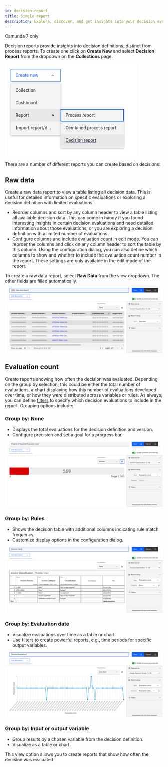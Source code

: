 ```yaml
---
id: decision-report
title: Single report
description: Explore, discover, and get insights into your decision evaluations.
---
```


<span class="badge badge--platform">Camunda 7 only</span>

Decision reports provide insights into decision definitions, distinct from process reports. To create one click on **Create New** and select **Decision Report** from the dropdown on the **Collections** page.

![Create a new Decision Report from the Report list page](./img/dmn_report_create.png)

There are a number of different reports you can create based on decisions:

## Raw data

Create a raw data report to view a table listing all decision data. This is useful for detailed information on specific evaluations or exploring a decision definition with limited evaluations.

- Reorder columns and sort by any column header to view a table listing all available decision data. This can come in handy if you found interesting insights in certain decision evaluations and need detailed information about those evaluations, or you are exploring a decision definition with a limited number of evaluations.
- Configure columns and include evaluation count in edit mode. You can reorder the columns and click on any column header to sort the table by this column. Using the configuration dialog, you can also define which columns to show and whether to include the evaluation count number in the report. These settings are only available in the edit mode of the report.

To create a raw data report, select **Raw Data** from the view dropdown. The other fields are filled automatically.

![Decision Raw Data Table in Camunda Optimize](./img/dmn_raw_data_report.png)

## Evaluation count

Create reports showing how often the decision was evaluated. Depending on the group by selection, this could be either the total number of evaluations, a chart displaying how this number of evaluations developed over time, or how they were distributed across variables or rules. As always, you can define [filters](../process-analysis/filters.md) to specify which decision evaluations to include in the report. Grouping options include:

### Group by: None

- Displays the total evaluations for the decision definition and version.
- Configure precision and set a goal for a progress bar.

![Progress Bar visualization](./img/dmn_progress_bar.png)

### Group by: Rules

- Shows the decision table with additional columns indicating rule match frequency.
- Customize display options in the configuration dialog.

![Decision Table with evaluation count](./img/dmn_decision_table.png)

### Group by: Evaluation date

- Visualize evaluations over time as a table or chart.
- Use filters to create powerful reports, e.g., time periods for specific output variables.

![Line Chart showing decision evaluations by date](./img/dmn_date_chart.png)

### Group by: Input or output variable

- Group results by a chosen variable from the decision definition.
- Visualize as a table or chart.

This view option allows you to create reports that show how often the decision was evaluated.
